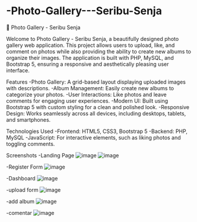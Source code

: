 # -Photo-Gallery---Seribu-Senja
📸 Photo Gallery - Seribu Senja

Welcome to Photo Gallery - Seribu Senja, 
a beautifully designed photo gallery web application.
This project allows users to upload, like, and comment on photos while also providing the ability to create new albums to organize their images. 
The application is built with PHP, MySQL, and Bootstrap 5, ensuring a responsive and aesthetically pleasing user interface.

Features
-Photo Gallery: A grid-based layout displaying uploaded images with descriptions.
-Album Management: Easily create new albums to categorize your photos.
-User Interactions: Like photos and leave comments for engaging user experiences.
-Modern UI: Built using Bootstrap 5 with custom styling for a clean and polished look.
-Responsive Design: Works seamlessly across all devices, including desktops, tablets, and smartphones.

Technologies Used
-Frontend: HTML5, CSS3, Bootstrap 5
-Backend: PHP, MySQL
-JavaScript: For interactive elements, such as liking photos and toggling comments.


Screenshots
-Landing Page
![image](https://github.com/user-attachments/assets/80b1f334-c1c1-486c-9388-eeb9eb37811b)
![image](https://github.com/user-attachments/assets/f1cb4a71-4411-443e-96f4-c96301d9ec1e)

-Register Form
![image](https://github.com/user-attachments/assets/33448a6b-c8ee-41d8-8ced-5bcc28085bf1)

-Dashboard
![image](https://github.com/user-attachments/assets/35fa65cd-e8e2-40b9-882f-e78f68f9ae9a)

-upload form
![image](https://github.com/user-attachments/assets/a9138b9d-3dbb-45b1-b80b-45a8239aac83)

-add album
![image](https://github.com/user-attachments/assets/cfafb39a-5417-4ac2-9e82-553ec688d97b)

-comentar
![image](https://github.com/user-attachments/assets/f8b6d808-32b3-4f8e-877c-8948630cc2b7)





